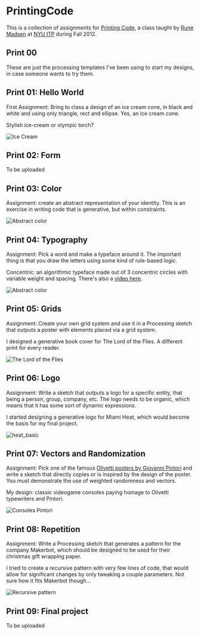 PrintingCode
============
This is a collection of assignments for [Printing Code](http://www.runemadsen.com/printing-code-2012), a class taught by [Rune Madsen](http://runemadsen.com/) at [NYU ITP](http://itp.nyu.edu) during Fall 2012.

Print 00
--------
These are just the processing templates I've been using to start my designs, in case someone wants to try them.

Print 01: Hello World
---------------------
First Assignment: Bring to class a design of an ice cream cone, in black and white and using only triangle, rect and ellipse. Yes, an ice cream cone.

Stylish ice-cream or olympic torch?

![Ice Cream](https://raw.github.com/araid/PrintingCode/master/img/print01_cone.jpg)


Print 02: Form
--------------
To be uploaded

Print 03: Color
---------------
Assignment: create an abstract representation of your identity. This is an exercise in writing code that is generative, but within constraints.

![Abstract color](https://raw.github.com/araid/PrintingCode/master/img/print03_color.jpg)


Print 04: Typography
--------------------
Assignment: Pick a word and make a typeface around it. The important thing is that you draw the letters using some kind of rule-based logic.

Concentric: an algorithmic typeface made out of 3 concentric circles with variable weight and spacing. There's also a [video here](https://vimeo.com/50795127).

![Abstract color](https://raw.github.com/araid/PrintingCode/master/img/print04_type.jpg)


Print 05: Grids
---------------
Assignment: Create your own grid system and use it in a Processing sketch that outputs a poster with elements placed via a grid system.

I designed a generative book cover for The Lord of the Flies. A different print for every reader.

![The Lord of the Flies](https://raw.github.com/araid/PrintingCode/master/img/print05_grid.jpg)

Print 06: Logo
--------------
Assignment: Write a sketch that outputs a logo for a specific entity, that being a person, group, company, etc. The logo needs to be organic, which means that it has some sort of dynamic expressions.

I started designing a generative logo for Miami Heat, which would become the basis for my final project.

![heat_basic](https://raw.github.com/araid/PrintingCode/master/img/print06_logo.jpg)


Print 07: Vectors and Randomization
-----------------------------------
Assignment: Pick one of the famous [Olivetti posters by Giovanni Pintori](https://www.google.com/search?q=giovanni+pintori+olivetti&sugexp=chrome,mod%3D12&um=1&ie=UTF-8&hl=en&tbm=isch&source=og&sa=N&tab=wi&authuser=0&ei=DpjHUN39Gafy0QH63IGgCw&biw=1273&bih=753&sei=EJjHUJP0I5Dq0QHL94DYDA) and write a sketch that directly copies or is inspired by the design of the poster. You must demonstrate the use of weighted randomness and vectors.

My design: classic videogame consoles paying homage to Olivetti typewriters and Pintori.

![Consoles Pintori](https://raw.github.com/araid/PrintingCode/master/img/print07_pintori.jpg)


Print 08: Repetition
--------------------
Assignment: Write a Processing sketch that generates a pattern for the company Makerbot, which should be designed to be used for their christmas gift wrapping paper.

I tried to create a recursive pattern with very few lines of code, that would allow for significant changes by only tweaking a couple parameters. Not sure how it fits Makerbot though...

![Recursive pattern](https://raw.github.com/araid/PrintingCode/master/img/print08_patterns.jpg)


Print 09: Final project
-----------------------
To be uploaded

